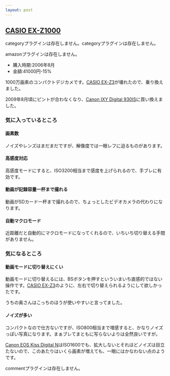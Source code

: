 ```yaml
---
layout: post
---
```

<h2><a href="/?page=CASIO+EX%2DZ1000" class="wikipage">CASIO EX-Z1000</a></h2>
<p><span class="error">categoryプラグインは存在しません。</span><span class="error">categoryプラグインは存在しません。</span></p>
<p><span class="error">amazonプラグインは存在しません。</span></p>
<ul>
<li>購入時期:2006年8月</li>
<li>金額:41000円-15%</li>
</ul>
<p>1000万画素のコンパクトデジカメです。<a href="/?page=CASIO+EX%2DZ3" class="wikipage">CASIO EX-Z3</a>が壊れたので、乗り換えました。</p>
<p>2009年8月頃にピントが合わなくなり、<a href="/?page=Canon+IXY+Digital+930IS" class="wikipage">Canon IXY Digital 930IS</a>に買い換えました。</p>
<h3>気に入っているところ</h3>
<h4>画素数</h4>
<p>ノイズやレンズはまだまだですが、解像度では一眼レフに迫るものがあります。</p>
<h4>高感度対応</h4>
<p>高感度モードにすると、ISO3200相当まで感度を上げられるので、手ブレに有効です。</p>
<h4>動画が記録容量一杯まで撮れる</h4>
<p>動画がSDカード一杯まで撮れるので、ちょっとしたビデオカメラの代わりになります。</p>
<h4>自動マクロモード</h4>
<p>近距離だと自動的にマクロモードになってくれるので、いちいち切り替える手間がありません。</p>
<h3>気になるところ</h3>
<h4>動画モードに切り替えにくい</h4>
<p>動画モードに切り替えるには、BSボタンを押すといういまいち直感的ではない操作です。<a href="/?page=CASIO+EX%2DZ3" class="wikipage">CASIO EX-Z3</a>のように、左右で切り替えられるようにして欲しかったです。</p>
<p>うちの奥さんはこっちのほうが使いやすいと言ってました。</p>
<h4>ノイズが多い</h4>
<p>コンパクトなので仕方ないですが、ISO800相当まで増感すると、かなりノイズっぽい写真になります。まぁブレてまともに写らないよりは全然良いですが。</p>
<p><a href="/?page=Canon+EOS+Kiss+Digital+N" class="wikipage">Canon EOS Kiss Digital N</a>はISO1600でも、拡大しないとそれほどノイズは目立たないので、このあたりはいくら画素が増えても、一眼にはかなわない点のようです。</p>
<p><span class="error">commentプラグインは存在しません。</span> </p>
